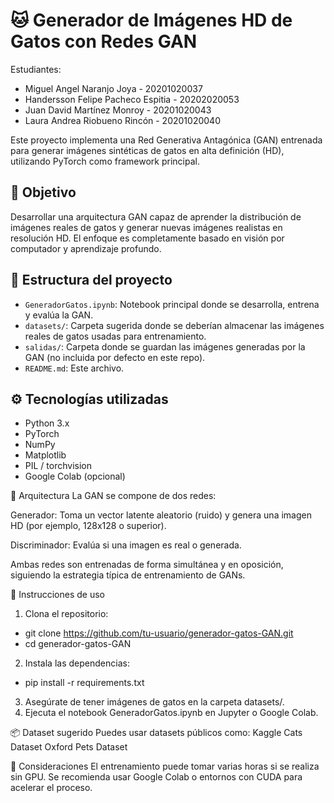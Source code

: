 # 🐱 Generador de Imágenes HD de Gatos con Redes GAN
Estudiantes:

- Miguel Angel Naranjo Joya - 20201020037
- Handersson Felipe Pacheco Espitia - 20202020053
- Juan David Martínez Monroy - 20201020043
- Laura Andrea Riobueno Rincón - 20201020040

Este proyecto implementa una Red Generativa Antagónica (GAN) entrenada para generar imágenes sintéticas de gatos en alta definición (HD), utilizando PyTorch como framework principal.

## 🎯 Objetivo

Desarrollar una arquitectura GAN capaz de aprender la distribución de imágenes reales de gatos y generar nuevas imágenes realistas en resolución HD. El enfoque es completamente basado en visión por computador y aprendizaje profundo.

## 📁 Estructura del proyecto

- `GeneradorGatos.ipynb`: Notebook principal donde se desarrolla, entrena y evalúa la GAN.
- `datasets/`: Carpeta sugerida donde se deberían almacenar las imágenes reales de gatos usadas para entrenamiento.
- `salidas/`: Carpeta donde se guardan las imágenes generadas por la GAN (no incluida por defecto en este repo).
- `README.md`: Este archivo.

## ⚙️ Tecnologías utilizadas

- Python 3.x
- PyTorch
- NumPy
- Matplotlib
- PIL / torchvision
- Google Colab (opcional)

🧠 Arquitectura
La GAN se compone de dos redes:

Generador: Toma un vector latente aleatorio (ruido) y genera una imagen HD (por ejemplo, 128x128 o superior).

Discriminador: Evalúa si una imagen es real o generada.

Ambas redes son entrenadas de forma simultánea y en oposición, siguiendo la estrategia típica de entrenamiento de GANs.

🏁 Instrucciones de uso
1. Clona el repositorio:
- git clone https://github.com/tu-usuario/generador-gatos-GAN.git
- cd generador-gatos-GAN
2. Instala las dependencias:
- pip install -r requirements.txt
3. Asegúrate de tener imágenes de gatos en la carpeta datasets/.
4. Ejecuta el notebook GeneradorGatos.ipynb en Jupyter o Google Colab.

📦 Dataset sugerido
Puedes usar datasets públicos como:
Kaggle Cats Dataset
Oxford Pets Dataset

📌 Consideraciones
El entrenamiento puede tomar varias horas si se realiza sin GPU.
Se recomienda usar Google Colab o entornos con CUDA para acelerar el proceso.
